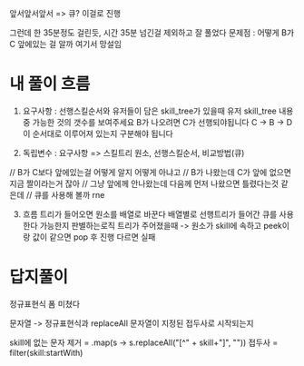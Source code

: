 앞서앞서앞서 => 큐? 이걸로 진행 

그런데 
한 35분정도 걸린듯, 시간 35분 넘긴걸 제외하고 잘 풀었다 
문제점 : 어떻게 B가 C 앞에있는 걸 알까 여기서 망설임 


# 내 풀이 흐름 
1. 요구사항 : 선행스킬순서와 유저들이 담은  skill_tree가 있을때
유저 skill_tree 내용중 가능한 것의 갯수를 보여주세요
B가 나오려면 C가 선행되야됩니다
C -> B -> D 이 순서대로 이루어져 있는지 구분해야 됩니다

2. 독립변수 : 요구사항 => 스킬트리 원소, 선행스킬순서, 비교방법(큐)


// B가 C보다 앞에있는걸 어떻게 알지 어떻게 아냐고
// B가 나왔는데 C가 앞에 없으면 지금 짤이라는거 잖아
// 그냥 앞에께 안나왔는데 다음께 먼저 나왔으면 틀렸다는것 같은데
// 큐를 사용해 볼까 rne

3. 흐름
트리가 들어오면 원소를 배열로 바꾼다
배열별로 선행트리가 들어간 큐를 사용한다
가능한지 판별하는로직 트리가 주어졌을때 -> 원소가 skill에 속하고 peek이랑 값이 같으면 pop 후 진행 다르면 실패

# 답지풀이 
정규표현식 폼 미쳤다 

문자열 -> 정규표현식과 replaceAll 
문자열이 지정된 접두사로 시작되는지

skill에 없는 문자 제거 = .map(s -> s.replaceAll("[^" + skill+"]", ""))
접두사 = filter(skill:startWith)
